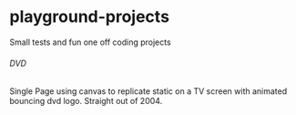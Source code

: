 # playground-projects
Small tests and fun one off coding projects

###### DVD
Single Page using canvas to replicate static on a TV screen with animated bouncing dvd logo. Straight out of 2004.
